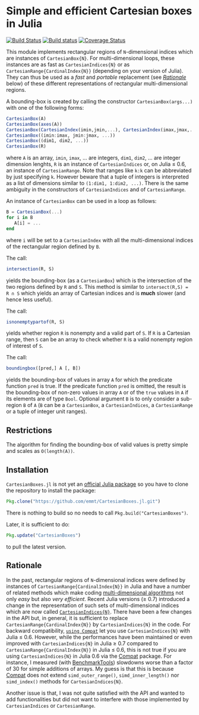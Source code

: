 # Simple and efficient Cartesian boxes in Julia

[![Build Status](https://img.shields.io/travis/emmt/CartesianBoxes.jl.svg?style=flat-square&label=linux)](https://travis-ci.org/emmt/CartesianBoxes.jl)
[![Build status](https://img.shields.io/appveyor/ci/emmt/CartesianBoxes-jl.svg?style=flat-square&label=windows)](https://ci.appveyor.com/project/emmt/CartesianBoxes-jl/branch/master)
[![Coverage Status](http://img.shields.io/coveralls/emmt/CartesianBoxes.jl.svg?style=flat-square)](https://coveralls.io/r/emmt/CartesianBoxes.jl?branch=master)


This module implements rectangular regions of `N`-dimensional indices which are
instances of `CartesianBox{N}`.  For multi-dimensional loops, these instances
are as fast as `CartesianIndices{N}` or as `CartesianRange{CardinalIndex{N}}`
(depending on your version of Julia).  They can thus be used as a *fast* and
*portable* replacement (see [*Rationale*](#rationale) below) of these different
representations of rectangular multi-dimensional regions.

A bounding-box is created by calling the constructor `CartesianBox(args...)`
with one of the following forms:

```julia
CartesianBox(A)
CartesianBox(axes(A))
CartesianBox(CartesianIndex(imin,jmin,...), CartesianIndex(imax,jmax,...))
CartesianBox((imin:imax, jmin:jmax, ...))
CartesianBox((dim1, dim2, ...))
CartesianBox(R)
```

where `A` is an array, `imin`, `imax`, ... are integers, `dim1`, `dim2`,
... are integer dimension lenghts, `R` is an instance of `CartesianIndices` or,
on Julia ≤ 0.6, an instance of `CartesianRange`.  Note that ranges like `k:k`
can be abbreviated by just specifying `k`.  However beware that a tuple of
integers is interpreted as a list of dimensions similar to `(1:dim1, 1:dim2,
...)`.  There is the same ambiguity in the constructors of `CartesianIndices`
and of `CartesianRange`.

An instance of `CartesianBox` can be used in a loop as follows:

```julia
B = CartesianBox(...)
for i in B
   A[i] = ...
end
```

where `i` will be set to a `CartesianIndex` with all the multi-dimensional
indices of the rectangular region defined by `B`.

The call:

```julia
intersection(R, S)
```

yields the bounding-box (as a `CartesianBox`) which is the intersection of the
two regions defined by `R` and `S`.  This method is similar to `intersect(R,S)
= R ∩ S` which yields an array of Cartesian indices and is **much** slower (and
hence less useful).

The call:

```julia
isnonemptypartof(R, S)
```

yields whether region `R` is nonempty and a valid part of `S`.  If `R` is a
Cartesian range, then `S` can be an array to check whether `R` is a valid
nonempty region of interest of `S`.

The call:

```julia
boundingbox([pred,] A [, B])
```

yields the bounding-box of values in array `A` for which the predicate function
`pred` is true.  If the predicate function `pred` is omitted, the result is the
bounding-box of non-zero values in array `A` or of the `true` values in `A` if
its elements are of type `Bool`.  Optional argument `B` is to only consider a
sub-region `B` of `A` (`B` can be a `CartesianBox`, a `CartesianIndices`, a
`CartesianRange` or a tuple of integer unit ranges).


## Restrictions

The algorithm for finding the bounding-box of valid values is pretty simple
and scales as `O(length(A))`.


## Installation

`CartesianBoxes.jl` is not yet an
[official Julia package](https://pkg.julialang.org/) so you have to clone the
repository to install the package:

```julia
Pkg.clone("https://github.com/emmt/CartesianBoxes.jl.git")
```

There is nothing to build so no needs to call `Pkg.build("CartesianBoxes")`.

Later, it is sufficient to do:

```julia
Pkg.update("CartesianBoxes")
```

to pull the latest version.


## Rationale

In the past, rectangular regions of `N`-dimensional indices were defined by
instances of `CartesianRange{CardinalIndex{N}}` in Julia and have a number of
related methods which make coding [multi-dimensional
algorithms](https://julialang.org/blog/2016/02/iteration) not only *easy* but
also *very efficient*.  Recent Julia versions (≥ 0.7) introduced a change in
the representation of such sets of multi-dimensional indices which are now
called
[`CartesianIndices{N}`](https://github.com/JuliaLang/julia/issues/20974).
There have been a few changes in the API but, in general, it is sufficient to
replace `CartesianRange{CardinalIndex{N}}` by `CartesianIndices{N}` in the
code.  For backward compatibility, [`using
Compat`](https://github.com/JuliaLang/Compat.jl) let you use
`CartesianIndices{N}` with Julia ≤ 0.6.  However, while the performances have
been maintained or even improved with `CartesianIndices{N}` in Julia ≥ 0.7
compared to `CartesianRange{CardinalIndex{N}}` in Julia ≤ 0.6, this is not true
if you are using `CartesianIndices{N}` in Julia 0.6 via the
[Compat](https://github.com/JuliaLang/Compat.jl) package.  For instance, I
measured (with [BenchmarkTools](http://github.com/JuliaCI/BenchmarkTools.jl))
slowdowns worse than a factor of 30 for simple additions of arrays.  My guess
is that this is because [Compat](https://github.com/JuliaLang/Compat.jl) does
not extend `simd_outer_range()`, `simd_inner_length()` nor `simd_index()`
methods for `CartesianIndices{N}`.

Another issue is that, I was not quite satisfied with the API and wanted to add
functionalities but did not want to interfere with those implemented by
`CartesianIndices` or `CartesianRange`.
